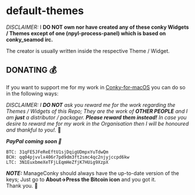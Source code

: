 # default-themes

*DISCLAIMER:* I **DO NOT own nor have created any of these conky Widgets / Themes except of one (npyl-process-panel) which is based on conky_seamod irc.**

The creator is usually written inside the respective Theme / Widget.

## DONATING 💰

If you want to support me for my work in [Conky-for-macOS](https://github.com/Conky-for-macOS) you can do so in the following ways: 

*DISCLAIMER: I **DO NOT** ask you reward me for the work regarding the Themes / Widgets of this Repo; They are the work of **OTHER PEOPLE** and I am **just** a distributor / packager.  **Please reward them instead!**  In case you desire to reward me for my work in the Organisation then I will be honoured and thankful to you!.* :beers:

***PayPal coming soon 👊***

```
BTC: 31qFE5JFeReEftU1sjDqigUDmpxYuTdwQm
BCH: qq04pjvvlx406r7pd9dm3ft2smc4qc2njyjccpd6kw
LTC: 3N1EuxbmeXeTFjLEqmHeZfjK7HUig9XzpX
```

***NOTE:*** ManageConky should always have the up-to-date version of the keys; Just go to **About->Press the Bitcoin icon** and you got it. <br>
Thank you. :beers:
